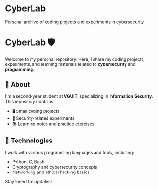 # CyberLab
Personal archive of coding projects and experiments in cybersecurity
# CyberLab 🛡️  

Welcome to my personal repository! Here, I share my coding projects, experiments, and learning materials related to **cybersecurity** and **programming**.  

## 🔹 About  
I'm a second-year student at **VGUIT**, specializing in **Information Security**. This repository contains:  
- 🖥️ Small coding projects  
- 🔐 Security-related experiments  
- 📚 Learning notes and practice exercises  

## 🚀 Technologies  
I work with various programming languages and tools, including:  
- Python, C, Bash  
- Cryptography and cybersecurity concepts  
- Networking and ethical hacking basics  

Stay tuned for updates!  
